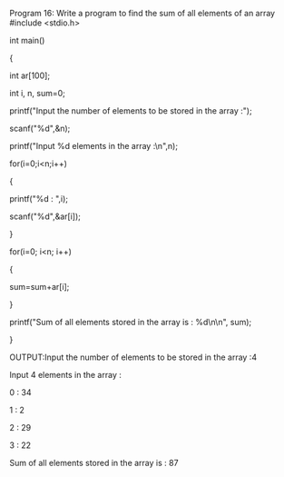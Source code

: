Program 16: Write a program to find the sum of all elements of an array
#include <stdio.h>

int main()

{

int ar[100];

int i, n, sum=0;

printf("Input the number of elements to be stored in the array :");

scanf("%d",&n);

printf("Input %d elements in the array :\n",n);

for(i=0;i<n;i++)

{

printf("%d : ",i);

scanf("%d",&ar[i]);

}

for(i=0; i<n; i++)

{

sum=sum+ar[i];

}

printf("Sum of all elements stored in the array is : %d\n\n", sum);

}

OUTPUT:Input the number of elements to be stored in the array :4

Input 4 elements in the array :

0 : 34

1 : 2

2 : 29

3 : 22

Sum of all elements stored in the array is : 87
